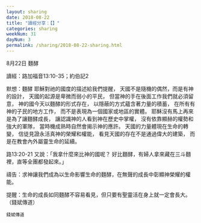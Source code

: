 ```yaml
---
layout: sharing
date: 2018-08-22
title: "讀經分享：【】"
categories: sharing
weekNum: 31
dayNum: 3
permalink: /sharing/2018-08-22-sharing.html
---
```

8月22日 麵酵

讀經：路加福音13:10-35；約伯記2

默想：麵酵
耶穌對祂的國度的描述給我們提醒，
天國不是隨機的偶然，而是有神的設計，
天國的起源是卑微而弱小的平民，
但當神的手在後面工作我們就必須留意，
神的國今天以麵酵的形式存在，
以隱蔽的方式蘊含著力量的積蓄，
在所有有神的子民的地方工作，
而不是表現為一個國家或地區的實體。
耶穌沒有馬上再來是為了讓麵酵成長，
讓認識神的人看到神在歷史中掌權，
沒有依靠顯赫的權勢和強大的軍隊，
當時機成熟時自然會揭示神的應許。
天國的力量體現在生命的轉變，
信徒見證永活真神的榮耀和權能，
看見天國的存在不是通過偉大的建築，
而是在教會內外屬靈生命的延續。

路13:20-21 又說：「我拿什麼來比神的國呢？ 好比麵酵，有婦人拿來藏在三斗麵裡，直等全團都發起來。」

禱告：求神讓我們成為以生命影響生命的麵酵，在無聲的成長中彰顯神榮耀的權能。

提醒：生命的成長如同麵酵不容易看見，但只要有聖靈活在身上就一定會長大。
（錢斌傳道）

`錢斌傳道`
